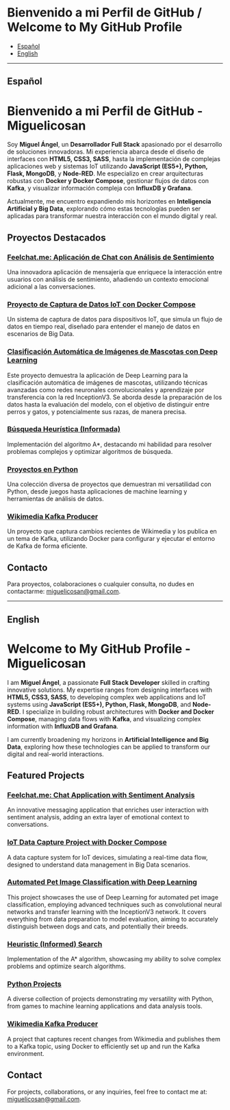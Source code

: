 # Bienvenido a mi Perfil de GitHub / Welcome to My GitHub Profile

- [Español](#español)
- [English](#english)

---

## Español

# Bienvenido a mi Perfil de GitHub - Miguelicosan

Soy **Miguel Ángel**, un **Desarrollador Full Stack** apasionado por el desarrollo de soluciones innovadoras. Mi experiencia abarca desde el diseño de interfaces con **HTML5, CSS3, SASS**, hasta la implementación de complejas aplicaciones web y sistemas IoT utilizando **JavaScript (ES5+), Python, Flask, MongoDB**, y **Node-RED**. Me especializo en crear arquitecturas robustas con **Docker y Docker Compose**, gestionar flujos de datos con **Kafka**, y visualizar información compleja con **InfluxDB y Grafana**.

Actualmente, me encuentro expandiendo mis horizontes en **Inteligencia Artificial y Big Data**, explorando cómo estas tecnologías pueden ser aplicadas para transformar nuestra interacción con el mundo digital y real.

## Proyectos Destacados

### [Feelchat.me: Aplicación de Chat con Análisis de Sentimiento](https://github.com/miguelicosan/feelme-app)

Una innovadora aplicación de mensajería que enriquece la interacción entre usuarios con análisis de sentimiento, añadiendo un contexto emocional adicional a las conversaciones.

### [Proyecto de Captura de Datos IoT con Docker Compose](https://github.com/miguelicosan/iot-streaming)

Un sistema de captura de datos para dispositivos IoT, que simula un flujo de datos en tiempo real, diseñado para entender el manejo de datos en escenarios de Big Data.

### [Clasificación Automática de Imágenes de Mascotas con Deep Learning](https://github.com/miguelicosan/deep-learning-pet-classification)

Este proyecto demuestra la aplicación de Deep Learning para la clasificación automática de imágenes de mascotas, utilizando técnicas avanzadas como redes neuronales convolucionales y aprendizaje por transferencia con la red InceptionV3. Se aborda desde la preparación de los datos hasta la evaluación del modelo, con el objetivo de distinguir entre perros y gatos, y potencialmente sus razas, de manera precisa.

### [Búsqueda Heurística (Informada)](https://github.com/miguelicosan/algoritmo-A-)

Implementación del algoritmo A*, destacando mi habilidad para resolver problemas complejos y optimizar algoritmos de búsqueda.

### [Proyectos en Python](https://github.com/miguelicosan/proyectos-python)

Una colección diversa de proyectos que demuestran mi versatilidad con Python, desde juegos hasta aplicaciones de machine learning y herramientas de análisis de datos.

### [Wikimedia Kafka Producer](https://github.com/miguelicosan/Wikimedia-kafka-producer)

Un proyecto que captura cambios recientes de Wikimedia y los publica en un tema de Kafka, utilizando Docker para configurar y ejecutar el entorno de Kafka de forma eficiente.

## Contacto

Para proyectos, colaboraciones o cualquier consulta, no dudes en contactarme: [miguelicosan@gmail.com](mailto:miguelicosan@gmail.com).

---

## English

# Welcome to My GitHub Profile - Miguelicosan

I am **Miguel Ángel**, a passionate **Full Stack Developer** skilled in crafting innovative solutions. My expertise ranges from designing interfaces with **HTML5, CSS3, SASS**, to developing complex web applications and IoT systems using **JavaScript (ES5+), Python, Flask, MongoDB**, and **Node-RED**. I specialize in building robust architectures with **Docker and Docker Compose**, managing data flows with **Kafka**, and visualizing complex information with **InfluxDB and Grafana**.

I am currently broadening my horizons in **Artificial Intelligence and Big Data**, exploring how these technologies can be applied to transform our digital and real-world interactions.

## Featured Projects

### [Feelchat.me: Chat Application with Sentiment Analysis](https://github.com/miguelicosan/feelme-app)

An innovative messaging application that enriches user interaction with sentiment analysis, adding an extra layer of emotional context to conversations.

### [IoT Data Capture Project with Docker Compose](https://github.com/miguelicosan/iot-streaming)

A data capture system for IoT devices, simulating a real-time data flow, designed to understand data management in Big Data scenarios.

### [Automated Pet Image Classification with Deep Learning](https://github.com/miguelicosan/deep-learning-pet-classification)

This project showcases the use of Deep Learning for automated pet image classification, employing advanced techniques such as convolutional neural networks and transfer learning with the InceptionV3 network. It covers everything from data preparation to model evaluation, aiming to accurately distinguish between dogs and cats, and potentially their breeds.

### [Heuristic (Informed) Search](https://github.com/miguelicosan/algoritmo-A-)

Implementation of the A* algorithm, showcasing my ability to solve complex problems and optimize search algorithms.

### [Python Projects](https://github.com/miguelicosan/proyectos-python)

A diverse collection of projects demonstrating my versatility with Python, from games to machine learning applications and data analysis tools.

### [Wikimedia Kafka Producer](https://github.com/miguelicosan/Wikimedia-kafka-producer)

A project that captures recent changes from Wikimedia and publishes them to a Kafka topic, using Docker to efficiently set up and run the Kafka environment.

## Contact

For projects, collaborations, or any inquiries, feel free to contact me at: [miguelicosan@gmail.com](mailto:miguelicosan@gmail.com).
